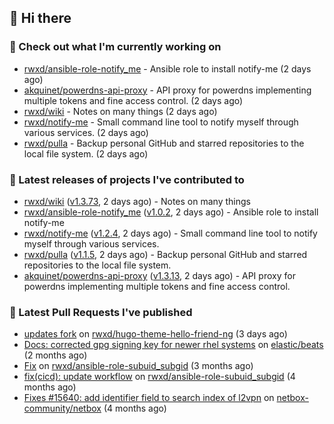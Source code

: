 ## 👋 Hi there

### 👷 Check out what I'm currently working on


- [rwxd/ansible-role-notify_me](https://github.com/rwxd/ansible-role-notify_me) - Ansible role to install notify-me (2 days ago)
- [akquinet/powerdns-api-proxy](https://github.com/akquinet/powerdns-api-proxy) - API proxy for powerdns implementing multiple tokens and fine access control. (2 days ago)
- [rwxd/wiki](https://github.com/rwxd/wiki) - Notes on many things (2 days ago)
- [rwxd/notify-me](https://github.com/rwxd/notify-me) - Small command line tool to notify myself through various services. (2 days ago)
- [rwxd/pulla](https://github.com/rwxd/pulla) - Backup personal GitHub and starred repositories to the local file system. (2 days ago)

### 🔭 Latest releases of projects I've contributed to


- [rwxd/wiki](https://github.com/rwxd/wiki) ([v1.3.73](https://github.com/rwxd/wiki/releases/tag/v1.3.73), 2 days ago) - Notes on many things
- [rwxd/ansible-role-notify_me](https://github.com/rwxd/ansible-role-notify_me) ([v1.0.2](https://github.com/rwxd/ansible-role-notify_me/releases/tag/v1.0.2), 2 days ago) - Ansible role to install notify-me
- [rwxd/notify-me](https://github.com/rwxd/notify-me) ([v1.2.4](https://github.com/rwxd/notify-me/releases/tag/v1.2.4), 2 days ago) - Small command line tool to notify myself through various services.
- [rwxd/pulla](https://github.com/rwxd/pulla) ([v1.1.5](https://github.com/rwxd/pulla/releases/tag/v1.1.5), 2 days ago) - Backup personal GitHub and starred repositories to the local file system.
- [akquinet/powerdns-api-proxy](https://github.com/akquinet/powerdns-api-proxy) ([v1.3.13](https://github.com/akquinet/powerdns-api-proxy/releases/tag/v1.3.13), 2 days ago) - API proxy for powerdns implementing multiple tokens and fine access control.

### 🔨 Latest Pull Requests I've published


- [updates fork](https://github.com/rwxd/hugo-theme-hello-friend-ng/pull/2) on [rwxd/hugo-theme-hello-friend-ng](https://github.com/rwxd/hugo-theme-hello-friend-ng) (3 days ago)
- [Docs: corrected gpg signing key for newer rhel systems](https://github.com/elastic/beats/pull/39899) on [elastic/beats](https://github.com/elastic/beats) (2 months ago)
- [Fix](https://github.com/rwxd/ansible-role-subuid_subgid/pull/73) on [rwxd/ansible-role-subuid_subgid](https://github.com/rwxd/ansible-role-subuid_subgid) (3 months ago)
- [fix(cicd): update workflow](https://github.com/rwxd/ansible-role-subuid_subgid/pull/72) on [rwxd/ansible-role-subuid_subgid](https://github.com/rwxd/ansible-role-subuid_subgid) (4 months ago)
- [Fixes #15640: add identifier field to search index of l2vpn](https://github.com/netbox-community/netbox/pull/15673) on [netbox-community/netbox](https://github.com/netbox-community/netbox) (4 months ago)
